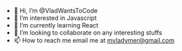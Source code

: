 - 👋 Hi, I’m @VladWantsToCode
- 👀 I’m interested in Javascript
- 🌱 I’m currently learning React
- 💞️ I’m looking to collaborate on any interesting stuffs
- 📫 How to reach me email me at mvladymer@gmail.com

<!---
VladWantsToCode/VladWantsToCode is a ✨ special ✨ repository because its `README.md` (this file) appears on your GitHub profile.
You can click the Preview link to take a look at your changes.
--->
